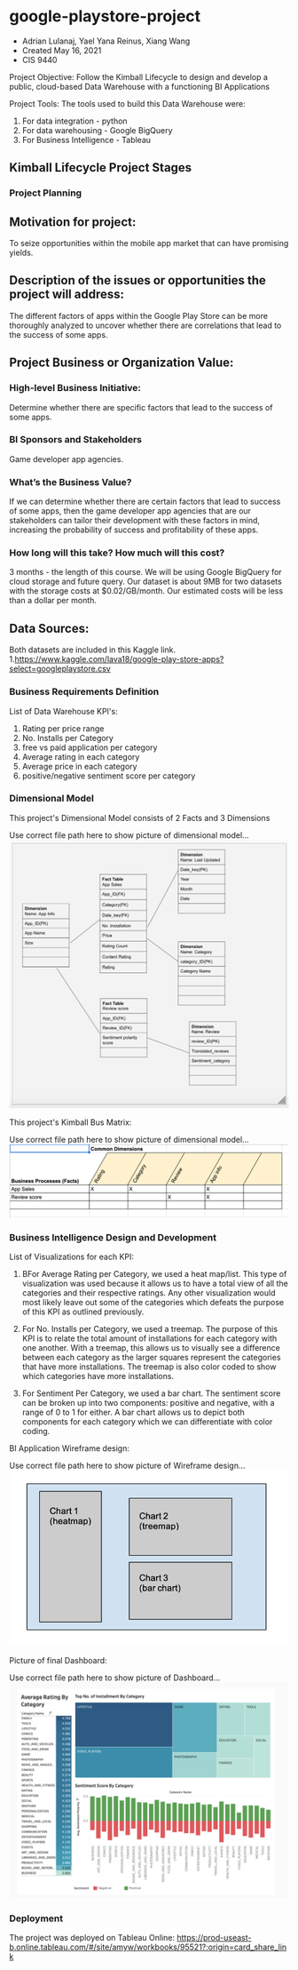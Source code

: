 # google-playstore-project
- Adrian Lulanaj, Yael Yana Reinus, Xiang Wang
- Created May 16, 2021
- CIS 9440

Project Objective: Follow the Kimball Lifecycle to design and develop a public, cloud-based Data Warehouse with a functioning BI Applications

Project Tools:
The tools used to build this Data Warehouse were: 
1. For data integration - python
2. For data warehousing - Google BigQuery
3. For Business Intelligence - Tableau

## Kimball Lifecycle Project Stages

### Project Planning

## Motivation for project:
To seize opportunities within the mobile app market that can have promising yields.

## Description of the issues or opportunities the project will address:
The different factors of apps within the Google Play Store can be more thoroughly analyzed to uncover whether there are correlations that lead to the success of some apps.

## Project Business or Organization Value:
### High-level Business Initiative:

Determine whether there are specific factors that lead to the success of some apps.

### BI Sponsors and Stakeholders 

Game developer app agencies. 

### What’s the Business Value?

If we can determine whether there are certain factors that lead to success of some apps, then the game developer app agencies that are our stakeholders can tailor their development with these factors in mind, increasing the probability of success and profitability of these apps. 

### How long will this take? How much will this cost?

3 months - the length of this course. We will be using Google BigQuery for cloud storage and future query. Our dataset is about 9MB for two datasets with the storage costs at $0.02/GB/month. Our estimated costs will be less than a dollar per month. 

## Data Sources:
Both datasets are included in this Kaggle link.
1.https://www.kaggle.com/lava18/google-play-store-apps?select=googleplaystore.csv 


### Business Requirements Definition

List of Data Warehouse KPI's:
1. Rating per price range
2. No. Installs per Category
3. free vs paid application per category
4. Average rating in each category
5. Average price in each category
6. positive/negative sentiment score per category 


### Dimensional Model

This project's Dimensional Model consists of 2 Facts and 3 Dimensions

Use correct file path here to show picture of dimensional model...
![Alt text](IMG/Dimensional_Model.png)

This project's Kimball Bus Matrix:

Use correct file path here to show picture of dimensional model...
![Alt text](IMG/Kimball_Bus_Matrix.png)

### Business Intelligence Design and Development

List of Visualizations for each KPI:
1. BFor Average Rating per Category, we used a heat map/list. This type of visualization was used because it allows us to have a total view of all the categories and their respective ratings. Any other visualization would most likely leave out some of the categories which defeats the purpose of this KPI as outlined previously.

2. For No. Installs per Category, we used a treemap. The purpose of this KPI is to relate the total amount of installations for each category with one another. With a treemap, this allows us to visually see a difference between each category as the larger squares represent the categories that have more installations. The treemap is also color coded to show which categories have more installations.

3. For Sentiment Per Category, we used a bar chart. The sentiment score can be broken up into two components: positive and negative, with a range of 0 to 1 for either. A bar chart allows us to depict both components for each category which we can differentiate with color coding. 



BI Application Wireframe design:

Use correct file path here to show picture of Wireframe design...
![Alt text](IMG/Dashboard_Wireframe.png)

Picture of final Dashboard:

Use correct file path here to show picture of Dashboard...
![Alt text](IMG/Final_Dashboard.png)

### Deployment

The project was deployed on Tableau Online: https://prod-useast-b.online.tableau.com/#/site/amyw/workbooks/95521?:origin=card_share_link
